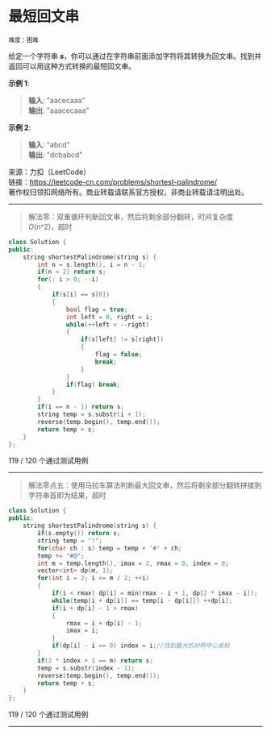 # 最短回文串 #  
`难度：困难` 

给定一个字符串 ***s***，你可以通过在字符串前面添加字符将其转换为回文串。找到并返回可以用这种方式转换的最短回文串。    

**示例 1**:  
>**输入**: "aacecaaa"  
>**输出**: "aaacecaaa"  

**示例 2**:  
>**输入**: "abcd"  
>**输出**: "dcbabcd"  

来源：力扣（LeetCode）  
链接：https://leetcode-cn.com/problems/shortest-palindrome/  
著作权归领扣网络所有。商业转载请联系官方授权，非商业转载请注明出处。  

---  
>解法零：双重循环判断回文串，然后将剩余部分翻转，时间复杂度*O*(*n*^2)，超时  

```C++  
class Solution {
public:
    string shortestPalindrome(string s) {
        int n = s.length(), i = n - 1;
        if(n < 2) return s;
        for(; i > 0; --i)
        {
            if(s[i] == s[0])
            {
                bool flag = true;
                int left = 0, right = i;
                while(++left < --right)
                {
                    if(s[left] != s[right])
                    {
                        flag = false;
                        break;
                    }
                }
                if(flag) break;
            }
        }
        if(i == n - 1) return s;
        string temp = s.substr(i + 1);
        reverse(temp.begin(), temp.end());
        return temp + s;
    }
};
```  
119 / 120 个通过测试用例

---  
>解法零点五：使用马拉车算法判断最大回文串，然后将剩余部分翻转拼接到字符串首即为结果，超时  

```C++  
class Solution {
public:
    string shortestPalindrome(string s) {
        if(s.empty()) return s;
        string temp = "!";
        for(char ch : s) temp = temp + '#' + ch;
        temp += "#@";
        int m = temp.length(), imax = 2, rmax = 0, index = 0;
        vector<int> dp(m, 1);
        for(int i = 2; i <= m / 2; ++i)
        {
            if(i < rmax) dp[i] = min(rmax - i + 1, dp[2 * imax - i]);
            while(temp[i + dp[i]] == temp[i - dp[i]]) ++dp[i];
            if(i + dp[i] - 1 > rmax)
            {
                rmax = i + dp[i] - 1;
                imax = i;
            }
            if(dp[i] - i == 0) index = i;//找到最大的对称中心坐标
        }
        if(2 * index + 1 == m) return s;
        temp = s.substr(index - 1);
        reverse(temp.begin(), temp.end());
        return temp + s;
    }
};
```  
119 / 120 个通过测试用例

---  